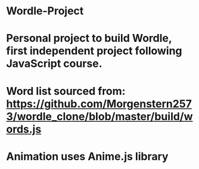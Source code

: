 ﻿# Wordle-Project
# Personal project to build Wordle, first independent project following JavaScript course.

# Word list sourced from: https://github.com/Morgenstern2573/wordle_clone/blob/master/build/words.js
# Animation uses Anime.js library
